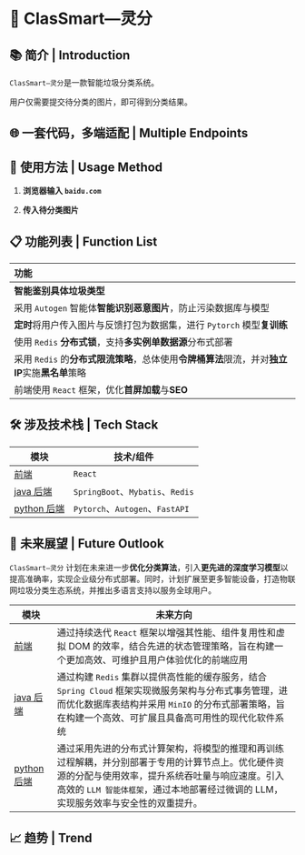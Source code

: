 # 🤖 ClasSmart—灵分

## 📚 简介 | Introduction

`ClasSmart—灵分`是一款智能垃圾分类系统。  

用户仅需要提交待分类的图片，即可得到分类结果。 

## 🌐 一套代码，多端适配 | Multiple Endpoints

[](./assets/appshow_ap.png)
[](./assets/appshow_pc.png)



## 🚀 使用方法 | Usage Method

1. **浏览器输入 `baidu.com`**

2. **传入待分类图片**

## 📋 功能列表 | Function List

| 功能                                                         |
| :----------------------------------------------------------- |
| **智能鉴别具体垃圾类型**                                     |
| 采用 `Autogen` 智能体**智能识别恶意图片**，防止污染数据库与模型 |
| **定时**将用户传入图片与反馈打包为数据集，进行 `Pytorch` 模型**复训练** |
| 使用 `Redis` **分布式锁**，支持**多实例单数据源**分布式部署    |
| 采用 `Redis` 的**分布式限流策略**，总体使用**令牌桶算法**限流，并对**独立IP**实施**黑名单**策略 |
| 前端使用 `React` 框架，优化**首屏加载**与**SEO**               |

## 🛠️ 涉及技术栈 | Tech Stack

| 模块       | 技术/组件 |
| ---------- | --------- |
| [前端](https://github.com/KamikazEr101/ClasSmart_frontend) | `React` |
| [java 后端](https://github.com/KamikazEr101/ClasSmart_backend_java) | `SpringBoot`、`Mybatis`、`Redis` |
| [python 后端](https://github.com/Ying-Luan/ClasSmart_backend_python) | `Pytorch`、`Autogen`、`FastAPI` |



## 🔮 未来展望 | Future Outlook

`ClasSmart—灵分` 计划在未来进一步**优化分类算法**，引入**更先进的深度学习模型**以提高准确率，实现企业级分布式部署。同时，计划扩展至更多智能设备，打造物联网垃圾分类生态系统，并推出多语言支持以服务全球用户。



| 模块        | 未来方向                                                     |
| ----------- | ------------------------------------------------------------ |
| [前端](https://github.com/KamikazEr101/ClasSmart_frontend)        | 通过持续迭代 `React` 框架以增强其性能、组件复用性和虚拟 DOM 的效率，结合先进的状态管理策略，旨在构建一个更加高效、可维护且用户体验优化的前端应用 |
| [java 后端](https://github.com/KamikazEr101/ClasSmart_backend_java)   | 通过构建 `Redis` 集群以提供高性能的缓存服务，结合`Spring Cloud` 框架实现微服务架构与分布式事务管理，进而优化数据库表结构并采用 `MinIO` 的分布式部署策略，旨在构建一个高效、可扩展且具备高可用性的现代化软件系统 |
| [python 后端](https://github.com/Ying-Luan/ClasSmart_backend_python) | 通过采用先进的分布式计算架构，将模型的推理和再训练过程解耦，并分别部署于专用的计算节点上。优化硬件资源的分配与使用效率，提升系统吞吐量与响应速度。引入高效的 `LLM 智能体框架`，通过本地部署经过微调的 LLM，实现服务效率与安全性的双重提升。 |





## 📈 趋势 | Trend